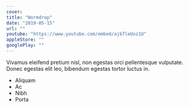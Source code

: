 ```yaml
---
cover:
title: "Wormdrop"
date: "2019-05-15"
url: ""
youtube: "https://www.youtube.com/embed/ajb7leUoz1U"
appleStore: ""
googlePlay: ""
---
```


Vivamus eleifend pretium nisl, non egestas orci pellentesque vulputate. Donec egestas elit leo, bibendum egestas tortor luctus in.

- Aliquam
- Ac
- Nibh
- Porta
